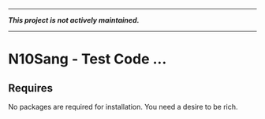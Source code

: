 - - -

**_This project is not actively maintained._**

- - - 

N10Sang - Test Code ...
======


Requires
-----
No packages are required for installation. 
You need a desire to be rich.
